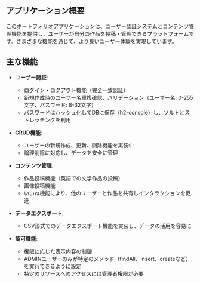 ## アプリケーション概要
このポートフォリオアプリケーションは、ユーザー認証システムとコンテンツ管理機能を提供し、ユーザーが自分の作品を投稿・管理できるプラットフォームです。さまざまな機能を通じて、より良いユーザー体験を実現しています。

## 主な機能
- **ユーザー認証**:
  - ログイン・ログアウト機能（完全一致認証）
  - 新規作成時のユーザー名重複確認、バリデーション（ユーザー名: 0-255文字、パスワード: 8-32文字）
  - パスワードはハッシュ化してDBに保存（h2-console）し、ソルトとストレッチングを利用

- **CRUD機能**:
  - ユーザーの新規作成、更新、削除機能を実装中
  - 論理削除に対応し、データを安全に管理

- **コンテンツ管理**:
  - 作品投稿機能（英語での文学作品の投稿）
  - 画像投稿機能
  - いいね機能により、他のユーザーと作品を共有しインタラクションを促進

- **データエクスポート**:
  - CSV形式でのデータエクスポート機能を実装し、データの活用を容易に

- **認可機能**:
  - 権限に応じた表示内容の制御
  - ADMINユーザーのみが特定のメソッド（findAll、insert、createなど）を実行できるように設定
  - 特定のリソースへのアクセスには管理者権限が必要
